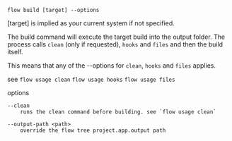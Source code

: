 `flow build [target] --options`

  [target] is implied as your current system if not specified.

The build command will execute the target build into the output folder.
The process calls `clean` (only if requested), `hooks` and `files` and then the build itself.

This means that any of the --options for `clean`, `hooks` and `files` applies.

  see
    `flow usage clean`
    `flow usage hooks`
    `flow usage files`

options

    --clean
        runs the clean command before building. see `flow usage clean`

    --output-path <path>
        override the flow tree project.app.output path
